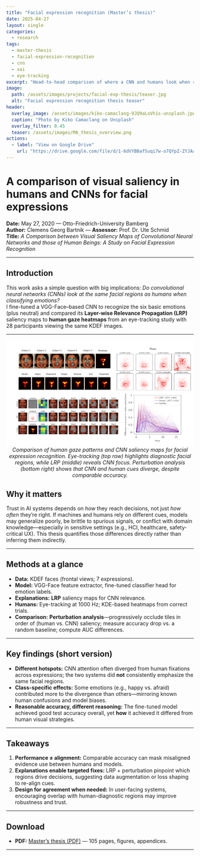 ```yaml
---
title: "Facial expression recognition (Master’s thesis)"
date: 2025-04-27
layout: single
categories:
  - research
tags:
  - master-thesis
  - facial-expression-recognition
  - cnn
  - xai
  - eye-tracking
excerpt: "Head-to-head comparison of where a CNN and humans look when recognizing facial expressions — and why they disagree."
image:
  path: /assets/images/projects/facial-exp-thesis/teaser.jpg
  alt: "Facial expression recognition thesis teaser"
header:
  overlay_image: /assets/images/kiko-camaclang-9JQ9aLoVh1s-unsplash.jpg
  caption: "Photo by Kiko Camaclang on Unsplash"
  overlay_filter: 0.45
  teaser: /assets/images/MA_thesis_overview.png
actions:
  - label: "View on Google Drive"
    url: "https://drive.google.com/file/d/1-6dVYBBafSuqi7w-o7QYpZ-ZYJAa6Ter/view?usp=sharing"
---
```


# A comparison of visual saliency in humans and CNNs for facial expressions

**Date:** May 27, 2020 — Otto-Friedrich-University Bamberg  
**Author:** Clemens Georg Bartnik — **Assessor:** Prof. Dr. Ute Schmid  
**Title:** *A Comparison between Visual Saliency Maps of Convolutional Neural Networks and those of Human Beings: A Study on Facial Expression Recognition*

---

## Introduction
This work asks a simple question with big implications: *Do convolutional neural networks (CNNs) look at the same facial regions as humans when classifying emotions?*  
I fine-tuned a VGG-Face–based CNN to recognize the six basic emotions (plus neutral) and compared its **Layer-wise Relevance Propagation (LRP)** saliency maps to **human gaze heatmaps** from an eye-tracking study with 28 participants viewing the same KDEF images.

---


<p align="center">
  <img src="/assets/images/MA_thesis_overview.png" alt="Overview of Thesis findings" width="1000"><br>
  <em>Comparison of human gaze patterns and CNN saliency maps for facial expression recognition. 
  Eye-tracking (top row) highlights diagnostic facial regions, while LRP (middle) reveals CNN focus. 
  Perturbation analysis (bottom right) shows that CNN and human cues diverge, despite comparable accuracy.</em>
</p>


## Why it matters
Trust in AI systems depends on *how* they reach decisions, not just *how often* they’re right. If machines and humans rely on different cues, models may generalize poorly, be brittle to spurious signals, or conflict with domain knowledge—especially in sensitive settings (e.g., HCI, healthcare, safety-critical UX). This thesis quantifies those differences directly rather than inferring them indirectly.

---

## Methods at a glance
- **Data:** KDEF faces (frontal views; 7 expressions).  
- **Model:** VGG-Face feature extractor, fine-tuned classifier head for emotion labels.  
- **Explanations:** **LRP** saliency maps for CNN relevance.  
- **Humans:** Eye-tracking at 1000 Hz; KDE-based heatmaps from correct trials.  
- **Comparison:** **Perturbation analysis**—progressively occlude tiles in order of (human vs. CNN) saliency; measure accuracy drop vs. a random baseline; compute AUC differences.

---

## Key findings (short version)
- **Different hotspots:** CNN attention often diverged from human fixations across expressions; the two systems did **not** consistently emphasize the same facial regions.  
- **Class-specific effects:** Some emotions (e.g., happy vs. afraid) contributed more to the divergence than others—mirroring known human confusions and model biases.  
- **Reasonable accuracy, different reasoning:** The fine-tuned model achieved good test accuracy overall, yet **how** it achieved it differed from human visual strategies.

---

## Takeaways
1. **Performance ≠ alignment:** Comparable accuracy can mask misaligned evidence use between humans and models.  
2. **Explanations enable targeted fixes:** LRP + perturbation pinpoint which regions drive decisions, suggesting data augmentation or loss shaping to re-align cues.  
3. **Design for agreement when needed:** In user-facing systems, encouraging overlap with human-diagnostic regions may improve robustness and trust.

---

## Download
- **PDF:** [Master’s thesis (PDF)](https://drive.google.com/file/d/1-6dVYBBafSuqi7w-o7QYpZ-ZYJAa6Ter/view?usp=sharing) — 105 pages, figures, appendices. 
---
